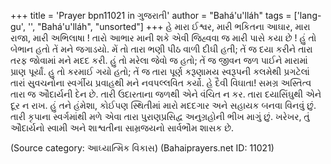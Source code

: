 +++
title = 'Prayer bpn11021 in ગુજરાતી'
author = "Bahá'u'lláh"
tags = ['lang-gu', '', "Bahá'u'lláh", "unsorted"]
+++
હે મારા ઈશ્વર, મારી ભકિતના આઘાર, મારા રાજા, મારી અભિલાષા ! તારો આભાર માની શકે એવી જિહ્વવા જ મારી પાસે કયા છે ! હું તો બેભાન હતો તેં મને જગાડયો. મેં તો તારા ભણી પીઠ વાળી દીઘી હતી; તેં જ દયા કરીને તારા તરફ જોવામાં મને મદદ કરી. હું તો મરેલા જેવો જ હતો; તેં જ જીવન જળ પાઈને મારામાં પ્રાણ પૂર્યાં. હુ તો કરમાઈ ગયો હતો; તેં જ તારા પૂર્ણ કરૂણામય સ્વરૂપની કલમેથી પ્રગટેલાં તારાં સુવચનોના સ્વર્ગીય પ્રવાહથી મને નવપલ્લવિત કર્યો. 
હે દૈવી વિઘાતા! સમગ્ર અસ્તિત્વ તારા જ ઔદાર્યની દેન છે. તારી ઉદારતાના જળથી એને વંચિત ન કર. 
તારા દયાસિંઘુથી એને દૂર ન રાખ. હું તને હંમેશા, કોઈપણ સ્થિતીમાં મારો મદદગાર અને સહાયક બનવા વિનવું છું. તારી કૃપાના સ્વર્ગમાંથી મળે એવા તારા પુરાણપ્રસિદ્વ અનુગ્રહોની ભીખ માગું છું. ખરેખર, તું ઔદાર્યનો સ્વામી અને શાશ્વતીના સામ્રજયનો સાર્વભૌમ શાસક છે.

(Source category: આઘ્યાત્મિક વિકાસ)
(Bahaiprayers.net ID: 11021)
